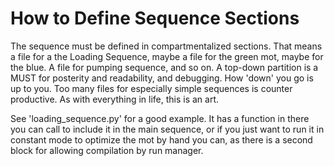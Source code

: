 # How to Define Sequence Sections

The sequence must be defined in compartmentalized sections. That means a file for a the Loading Sequence, maybe a file for the green mot, maybe for the blue. A file for pumping sequence, and so on.
A top-down partition is a MUST for posterity and readability, and debugging.
How 'down' you go is up to you. Too many files for especially simple sequences is counter productive. As with everything in life, this is an art.

See 'loading_sequence.py' for a good example. It has a function in there you can 
call to include it in the main sequence, or if you just want to run it in constant mode to optimize the mot by hand you can, as there is a second block for allowing compilation by run manager.
